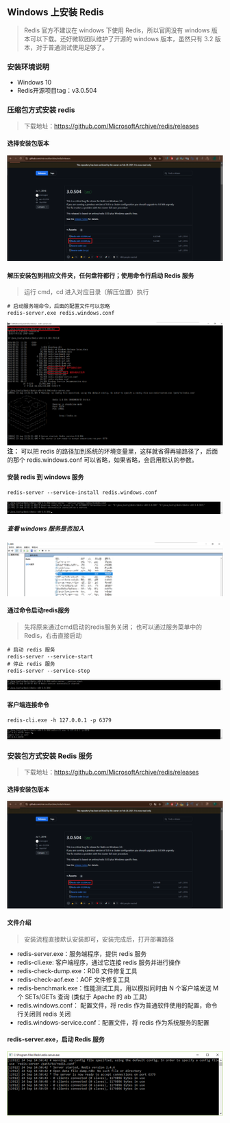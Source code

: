 ## Windows 上安装 Redis
> Redis 官方不建议在 windows 下使用 Redis，所以官网没有 windows 版本可以下载。还好微软团队维护了开源的 windows 版本，虽然只有 3.2 版本，对于普通测试使用足够了。

### 安装环境说明
* Windows 10
* Redis开源项目tag：v3.0.504

### 压缩包方式安装 redis
> 下载地址：https://github.com/MicrosoftArchive/redis/releases

#### 选择安装包版本
![github-win下载zip](../resource/redis/redis-github-win下载zip.png)

#### 解压安装包到相应文件夹，任何盘符都行；使用命令行启动 Redis 服务
> 运行 cmd，cd 进入对应目录（解压位置）执行

```shell
# 启动服务端命令，后面的配置文件可以忽略
redis-server.exe redis.windows.conf
```
![win-zip启动server执行文件](../resource/redis/redis-win-zip启动server执行文件.png)
**注：** 可以把 redis 的路径加到系统的环境变量里，这样就省得再输路径了，后面的那个 redis.windows.conf 可以省略，如果省略，会启用默认的参数。

#### 安装 redis 到 windows 服务
```shell
redis-server --service-install redis.windows.conf
```
![win-zip启动server服务器](../resource/redis/redis-win-配置redis系统服务.png)

##### 查看 windows 服务是否加入
![win-zip查看服务配置](../resource/redis/redis-win-zip查看服务配置.png)

#### 通过命令启动redis服务
> 先将原来通过cmd启动的redis服务关闭；
> 也可以通过服务菜单中的Redis，右击直接启动

```shell
# 启动 redis 服务
redis-server --service-start
# 停止 redis 服务
redis-server --service-stop
```
![win-zip启动redis服务](../resource/redis/redis-win-zip启动redis服务.png)

#### 客户端连接命令
```shell
redis-cli.exe -h 127.0.0.1 -p 6379
```
![win-zip连接本地redis](../resource/redis/redis-win-zip连接本地redis.png)

### 安装包方式安装 Redis 服务
> 下载地址：https://github.com/MicrosoftArchive/redis/releases

#### 选择安装包版本
![redis-github-win下载安装文件](../resource/redis/redis-github-win下载安装文件.png)

#### 文件介绍
> 安装流程直接默认安装即可，安装完成后，打开部署路径

* redis-server.exe：服务端程序，提供 redis 服务
* redis-cli.exe: 客户端程序，通过它连接 redis 服务并进行操作
* redis-check-dump.exe：RDB 文件修复工具
* redis-check-aof.exe：AOF 文件修复工具
* redis-benchmark.exe：性能测试工具，用以模拟同时由 N 个客户端发送 M 个 SETs/GETs 查询 (类似于 Apache 的 ab 工具)
* redis.windows.conf： 配置文件，将 redis 作为普通软件使用的配置，命令行关闭则 redis 关闭
* redis.windows-service.conf：配置文件，将 redis 作为系统服务的配置

#### redis-server.exe，启动 Redis 服务
![redis-win-软件安装-启动redis服务](../resource/redis/redis-win-软件安装-启动redis服务.png)
